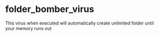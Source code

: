 # folder_bomber_virus
This virus when executed will automatically create unlimited folder until your memory runs out
